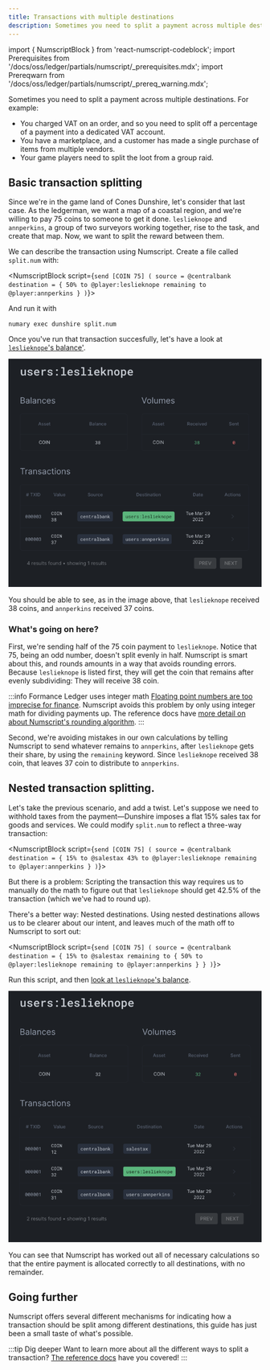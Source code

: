 ```yaml
---
title: Transactions with multiple destinations
description: Sometimes you need to split a payment across multiple destinations. Learn how to do this with Numscript.
---
```


import { NumscriptBlock } from 'react-numscript-codeblock';
import Prerequisites from '/docs/oss/ledger/partials/numscript/_prerequisites.mdx';
import Prereqwarn from '/docs/oss/ledger/partials/numscript/_prereq_warning.mdx';


Sometimes you need to split a payment across multiple destinations. For example:

* You charged VAT on an order, and so you need to split off a percentage of a payment into a dedicated VAT account.
* You have a marketplace, and a customer has made a single purchase of items from multiple vendors.
* Your game players need to split the loot from a group raid.

<Prerequisites />

## Basic transaction splitting

Since we're in the game land of Cones Dunshire, let's consider that last case. As the ledgerman, we want a map of a coastal region, and we're willing to pay 75 coins to someone to get it done. `leslieknope` and `annperkins`, a group of two surveyors working together, rise to the task, and create that map. Now, we want to split the reward between them.

We can describe the transaction using Numscript. Create a file called `split.num` with:

<NumscriptBlock script={`send [COIN 75] (
  source = @centralbank
  destination = {
    50% to @player:leslieknope
    remaining to @player:annperkins
  }
)`}></NumscriptBlock>

And run it with

```shell
numary exec dunshire split.num
```

<Prereqwarn />

Once you've run that transaction succesfully, let's have a look at [`leslieknope`'s balance'](https://control.numary.com/accounts/player:leslieknope).


![`leslieknope` gets 38 and `annperkins` gets 37 coin](multi-destination-1.png)

You should be able to see, as in the image above, that `leslieknope` received 38 coins, and `annperkins` received 37 coins.

### What's going on here?

First, we're sending half of the 75 coin payment to `leslieknope`. Notice that 75, being an odd number, doesn't split evenly in half. Numscript is smart about this, and rounds amounts in a way that avoids rounding errors. Because `leslieknope` is listed first, they will get the coin that remains after evenly subdividing: They will receive 38 coin.

:::info Formance Ledger uses integer math
[Floating point numbers are too imprecise for finance](https://www.youtube.com/watch?v=yZjCQ3T5yXo). Numscript avoids this problem by only using integer math for dividing payments up. The reference docs have [more detail on about Numscript's rounding algorithm](/oss/ledger/reference/numscript/rounding/).
:::

Second, we're avoiding mistakes in our own calculations by telling Numscript to send whatever remains to `annperkins`, after `leslieknope` gets their share, by using the `remaining` keyword. Since `leslieknope` received 38 coin, that leaves 37 coin to distribute to `annperkins`.

## Nested transaction splitting.

Let's take the previous scenario, and add a twist. Let's suppose we need to withhold taxes from the payment—Dunshire imposes a flat 15% sales tax for goods and services. We could modify `split.num` to reflect a three-way transaction:

<NumscriptBlock script={`send [COIN 75] (
  source = @centralbank
  destination = {
    15% to @salestax
    43% to @player:leslieknope
    remaining to @player:annperkins
  }
)`}></NumscriptBlock>

But there is a problem: Scripting the transaction this way requires us to manually do the math to figure out that `leslieknope` should get 42.5% of the transaction (which we've had to round up).

There's a better way: Nested destinations. Using nested destinations allows us to be clearer about our intent, and leaves much of the math off to Numscript to sort out:

<NumscriptBlock script={`send [COIN 75] (
  source = @centralbank
  destination = {
    15% to @salestax
    remaining to {
        50% to @player:leslieknope
        remaining to @player:annperkins
    }
  }
)`}></NumscriptBlock>

<Prereqwarn />

Run this script, and then [look at `leslieknope`'s balance](https://control.numary.com/accounts/player:leslieknope).

![`leslieknope` gets 38 and `annperkins` gets 37 coin](multi-destination-2.png)

You can see that Numscript has worked out all of necessary calculations so that the entire payment is allocated correctly to all destinations, with no remainder.

## Going further

Numscript offers several different mechanisms for indicating how a transaction should be split among different destinations, this guide has just been a small taste of what's possible.

:::tip Dig deeper
Want to learn more about all the different ways to split a transaction? [The reference docs](/oss/ledger/reference/numscript/destinations) have you covered!
:::